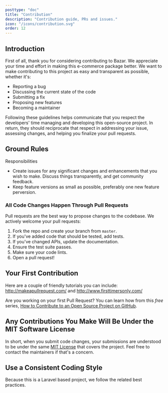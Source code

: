 ```yaml
---
posttype: "doc"
title: "Contribution"
description: "Contribution guide, PRs and issues."
icon: "/icons/contribution.svg"
order: 12
---
```


## Introduction

First of all, thank you for considering contributing to Bazar. We appreciate your time and effort in making this e-commerce package better. We want to make contributing to this project as easy and transparent as possible, whether it's:

- Reporting a bug
- Discussing the current state of the code
- Submitting a fix
- Proposing new features
- Becoming a maintainer

Following these guidelines helps communicate that you respect the developers' time managing and developing this open-source project. In return, they should reciprocate that respect in addressing your issue, assessing changes, and helping you finalize your pull requests.

## Ground Rules

Responsibilities
* Create issues for any significant changes and enhancements that you wish to make. Discuss things transparently, and get community feedback.
* Keep feature versions as small as possible, preferably one new feature perversion.

### All Code Changes Happen Through Pull Requests

Pull requests are the best way to propose changes to the codebase. We actively welcome your pull requests:

1. Fork the repo and create your branch from `master`.
2. If you've added code that should be tested, add tests.
3. If you've changed APIs, update the documentation.
4. Ensure the test suite passes.
5. Make sure your code lints.
6. Open a pull request!

## Your First Contribution

Here are a couple of friendly tutorials you can include: http://makeapullrequest.com/ and http://www.firsttimersonly.com/

Are you working on your first Pull Request? You can learn how from this *free* series, [How to Contribute to an Open Source Project on GitHub](https://egghead.io/series/how-to-contribute-to-an-open-source-project-on-github).

## Any Contributions You Make Will Be Under the MIT Software License

In short, when you submit code changes, your submissions are understood to be under the same [MIT License](http://choosealicense.com/licenses/mit/) that covers the project. Feel free to contact the maintainers if that's a concern.

## Use a Consistent Coding Style

Because this is a Laravel based project, we follow the related best practices.
